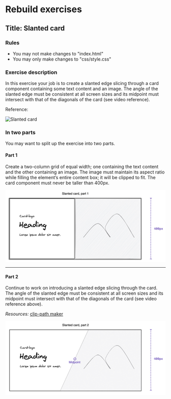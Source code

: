 # Rebuild exercises

## Title: Slanted card

### Rules

- You may not make changes to "index.html"
- You may only make changes to "css/style.css"

### Exercise description

In this exercise your job is to create a slanted edge slicing through a card component containing some text content and an image. The angle of the slanted edge must be consistent at all screen sizes and its midpoint must intersect with that of the diagonals of the card (see video reference).

Reference:

![Slanted card](slanted-card.gif "slanted card reference")

### In two parts

You may want to split up the exercise into two parts.

#### Part 1

Create a two-column grid of equal width; one containing the text content and the other containing an image. The image must maintain its aspect ratio while filling the element’s entire content box; it will be clipped to fit. The card component must never be taller than 400px.

![Slanted card part 1](slanted-1.jpg "slanted card part 1")

---

#### Part 2

Continue to work on introducing a slanted edge slicing through the card. The angle of the slanted edge must be consistent at all screen sizes and its midpoint must intersect with that of the diagonals of the card (see video reference above).

_Resources:_ [clip-path maker](https://bennettfeely.com/clippy/)

![Slanted card part 2](slanted-2.jpg "slanted card part 2")
